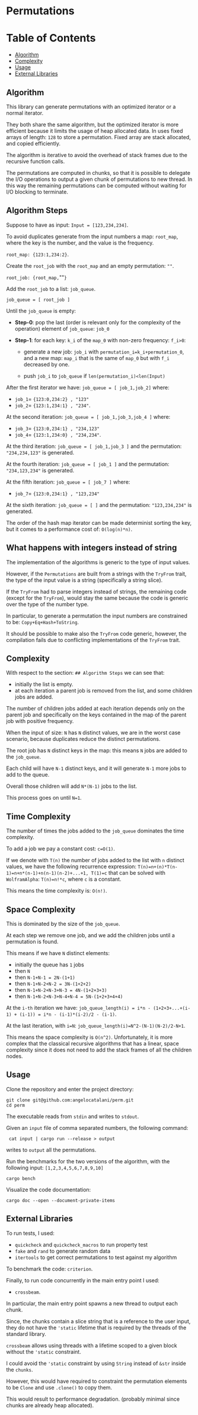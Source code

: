 # Permutations

# Table of Contents

* [Algorithm](#algorithm)
* [Complexity](#complexity)
* [Usage](#usage)
* [External Libraries](#external-libraries)

## Algorithm

This library can generate permutations with an optimized iterator
or a normal iterator.

They both share the same algorithm, but the optimized iterator is more
efficient because it limits the usage of heap allocated data. 
In uses fixed arrays of length: `128` to store a permutation.
Fixed array are stack allocated, and copied efficiently.

The algorithm is iterative to avoid the overhead of stack frames due to the recursive
function calls.

The permutations are computed in chunks, so that it is possible to delegate
the I/O operations to output a given chunk of permutations to new thread.
In this way the remaining permutations can be computed without waiting for
I/O blocking to terminate.

## Algorithm Steps

Suppose to have as input: `Input = [123,234,234]`.

To avoid duplicates generate from the input numbers a map:
`root_map`, where the key is the number, and the value is the frequency.

`root_map: {123:1,234:2}`.

Create the `root_job` with the `root_map` and an empty permutation: `""`.

`root_job: {root_map,`""`}`

Add the `root_job` to a list: `job_queue`.

`job_queue = [ root_job ]`

Until the `job_queue` is empty:
- **Step-0**: pop the last (order is relevant only for the complexity of the operation)
  element of `job_queue`: `job_0`
  
- **Step-1**: for each key: `k_i` of the `map_0` with non-zero frequency: `f_i>0`:
    - generate a new job: `job_i` with `permutation_i=k_i+permutation_0`,
      and a new map: `map_i` that is the same of `map_0` but with `f_i` decreased by one.
      
    - push `job_i` to `job_queue` if `len(permutation_i)<len(Input)`
 
After the first iterator we have:
`job_queue = [ job_1,job_2]`
where:
- `job_1`= `{123:0,234:2} , "123"`
- `job_2`= `{123:1,234:1} , "234"`.

At the second iteration:
`job_queue = [ job_1,job_3,job_4 ]`
where:
- `job_3`= `{123:0,234:1} , "234,123"`
- `job_4`= `{123:1,234:0} , "234,234"`.

At the third iteration:
`job_queue = [ job_1,job_3 ]` and the permutation: `"234,234,123"` is generated.

At the fourth iteration:
`job_queue = [ job_1 ]` and the permutation: `"234,123,234"` is generated.

At the fifth iteration:
`job_queue = [ job_7 ]` where:
- `job_7`= `{123:0,234:1} , "123,234"`

At the sixth iteration:
`job_queue = [ ]` and the permutation: `"123,234,234"` is generated.


The order of the hash map iterator can be made determinist sorting the key,
but it comes to a performance cost of: `O(log(n)*n)`.


## What happens with integers instead of string

The implementation of the algorithms is generic to the type of input values.

However, if the `Permutations` are built from a strings with the `TryFrom` trait,
the type of the input value is a string (specifically a string slice).

If the `TryFrom` had to parse integers instead of strings, the remaining code (except for the `TryFrom`),
would stay the same because the code is generic over the type of the number type.

In particular, to generate a permutation the input numbers are constrained to be: `Copy+Eq+Hash+ToString`.

It should be possible to make also the `TryFrom` code generic, however, the compilation fails
due to conflicting implementations of the `TryFrom` trait.


## Complexity

With respect to the section: `## Algorithm Steps` we can see that:
- initially the list is empty.
- at each iteration a parent job is removed from the list, and some children jobs are added.

The number of children jobs added at each iteration depends only on the parent job and specifically
on the keys contained in the map of the parent job with positive frequency.

When the input of size: `N` has `N` distinct values, we are in the worst case scenario,
because duplicates reduce the distinct permutations.

The root job has `N` distinct keys in the map: this means `N` jobs are added to the `job_queue`.

Each child will have `N-1` distinct keys, and it will generate `N-1` more jobs to add to the queue.

Overall those children will add `N*(N-1)` jobs to the list.

This process goes on until `N=1`.

## Time Complexity

The number of times the jobs added to the `job_queue` dominates the time complexity.

To add a job we pay a constant cost: `c=O(1)`.

If we denote with `T(n)` the number of jobs added to the list with `n` distinct values,
we have the following recurrence expression:
`T(n)=n+(n)*T(n-1)=n+n*(n-1)+n(n-1)(n-2)+...+1, T(1)=c` that can be solved with `WolframAlpha`:
`T(n)=n!*c`, where `c` is a constant.

This means the time complexity is: `O(n!)`.

## Space Complexity

This is dominated by the size of the `job_queue`.

At each step we remove one job, and we add the children jobs until a permutation is found.

This means if we have `N` distinct elements:
- initially the queue has `1` jobs
- then `N`
- then `N-1+N-1 = 2N-(1+1)`
- then `N-1+N-2+N-2 = 3N-(1+2+2)` 
- then `N-1+N-2+N-3+N-3 = 4N-(1+2+3+3)`
- then `N-1+N-2+N-3+N-4+N-4 = 5N-(1+2+3+4+4)`

At the `i-th` iteration we have:
`job_queue_length(i) = i*n - (1+2+3+...+(i-1) + (i-1)) = i*n - (i-1)*(i-2)/2 - (i-1)`.

At the last iteration, with `i=N`:
`job_queue_length(i)=N^2-(N-1)(N-2)/2-N+1`.

This means the space complexity is `O(n^2)`.
Unfortunately, it is more complex that the classical recursive algorithms that has a linear,
space complexity since it does not need to add the stack frames of all the children nodes.


## Usage

Clone the repository and enter the project directory:
```shell
git clone git@github.com:angelocatalani/perm.git
cd perm
```

The executable reads from `stdin` and writes to `stdout`.

Given an `input` file of comma separated numbers, the following command:

```shell
 cat input | cargo run --release > output
```
 writes to `output` all the permutations.

Run the benchmarks for the two versions of the algorithm,
with the following input: `[1,2,3,4,5,6,7,8,9,10]`
```shell
cargo bench
```

Visualize the code documentation:
```shell
cargo doc --open --document-private-items
```

## External Libraries

To run tests, I used:
- `quickcheck` and `quickcheck_macros` to run property test
- `fake` and `rand` to generate random data
- `itertools` to get correct permutations to test against my algorithm

To benchmark the code: `criterion`.

Finally, to run code concurrently in the main entry point I used:
- `crossbeam`.

In particular, the main entry point spawns a new thread to output each chunk.

Since, the chunks contain a slice string that is a reference to the user input,
they do not have the `'static` lifetime that is required by the threads of the standard library.

`crossbeam` allows using threads with a lifetime scoped to a given block without the `'static` constraint.

I could avoid the `'static` constraint by using `String` instead of `&str` inside the `chunks`.

However, this would have required to constraint the permutation elements to be `Clone` and use `.clone()` to copy them.

This would result to performance degradation. (probably minimal since chunks are already heap allocated).
